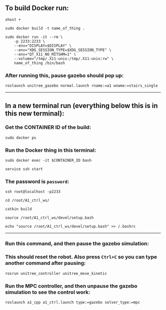 ## To build Docker run:

```shell
xhost +
```

```shell
sudo docker build -t name_of_thing .
```

```shell
sudo docker run -it --rm \
    -p 2233:2233 \
    --env="DISPLAY=$DISPLAY" \
    --env="XDG_SESSION_TYPE=$XDG_SESSION_TYPE" \
    --env="QT_X11_NO_MITSHM=1" \
    --volume="/tmp/.X11-unix:/tmp/.X11-unix:rw" \
    name_of_thing /bin/bash
```

### After running this, pause gazebo should pop up:
```shell
roslaunch unitree_gazebo normal.launch rname:=a1 wname:=stairs_single
```

---

## In a new terminal run (everything below this is in this new terminal):

### Get the CONTAINER ID of the build:
```shell
sudo docker ps
```

### Run the Docker thing in this terminal:
```shell
sudo docker exec -it $CONTAINER_ID bash
```

```shell
service ssh start
```

### The password is `password`:
```shell
ssh root@localhost -p2233
```

```shell
cd /root/A1_ctrl_ws/
```

```shell
catkin build
```

```shell
source /root/A1_ctrl_ws/devel/setup.bash
```

```shell
echo "source /root/A1_ctrl_ws/devel/setup.bash" >> /.bashrc
```

---

### Run this command, and then pause the gazebo simulation:
### This should reset the robot. Also press `Ctrl+C` so you can type another command after pausing:
```shell
rosrun unitree_controller unitree_move_kinetic
```

### Run the MPC controller, and then unpause the gazebo simulation to see the control work:
```shell
roslaunch a1_cpp a1_ctrl.launch type:=gazebo solver_type:=mpc
```
